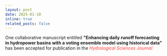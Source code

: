 ```yaml
---
layout: post
date: 2025-01-10
inline: true
related_posts: false
---
```


One collaborative manuscript entitled <b>"Enhancing daily runoff forecasting in hydropower basins with a voting ensemble model using historical data"</b> has been accepted for publication in the <span style="color: #FF3636;"><i>Hydrological Sciences Journal</i></span>